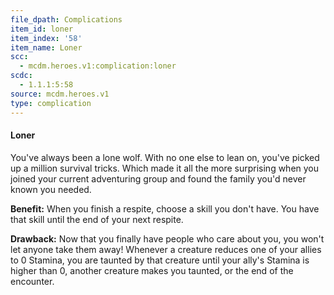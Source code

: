 ```yaml
---
file_dpath: Complications
item_id: loner
item_index: '58'
item_name: Loner
scc:
  - mcdm.heroes.v1:complication:loner
scdc:
  - 1.1.1:5:58
source: mcdm.heroes.v1
type: complication
---
```


#### Loner

You've always been a lone wolf. With no one else to lean on, you've picked up a million survival tricks. Which made it all the more surprising when you joined your current adventuring group and found the family you'd never known you needed.

**Benefit:** When you finish a respite, choose a skill you don't have. You have that skill until the end of your next respite.

**Drawback:** Now that you finally have people who care about you, you won't let anyone take them away! Whenever a creature reduces one of your allies to 0 Stamina, you are taunted by that creature until your ally's Stamina is higher than 0, another creature makes you taunted, or the end of the encounter.
